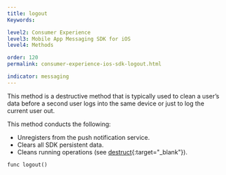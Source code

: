 ```yaml
---
title: logout
Keywords:

level2: Consumer Experience
level3: Mobile App Messaging SDK for iOS
level4: Methods

order: 120
permalink: consumer-experience-ios-sdk-logout.html

indicator: messaging
---
```


This method is a destructive method that is typically used to clean a user’s data before a second user logs into the same device or just to log the current user out.

This method conducts the following:

* Unregisters from the push notification service.
* Clears all SDK persistent data.
* Cleans running operations (see [destruct](consumer-experience-ios-sdk-destruct.html){:target="_blank"}).


`func logout()`
